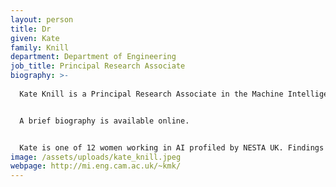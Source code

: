 ```yaml
---
layout: person
title: Dr
given: Kate
family: Knill
department: Department of Engineering
job_title: Principal Research Associate
biography: >-
  
  Kate Knill is a Principal Research Associate in the Machine Intelligence Laboratory working primarily on the ALTA Institute Spoken Language Technology Project, of which she is a Principal Investigator. She was the Information Engineering (Div F) Athena SWAN champion. Learn more about CUED's Engineering Diversity here. Prior to joining the lab, she was an Assistant Managing Director of Toshiba Research Europe Ltd, Cambridge Research Lab, leading the Speech Technology Group she established in 2002.


  A brief biography is available online.


  Kate is one of 12 women working in AI profiled by NESTA UK. Findings from 12 conversations on how we can increase diversity in AI: "The need to elevate role-models, build an army of advocates and overhaul the image of AI has never been so great"
image: /assets/uploads/kate_knill.jpeg
webpage: http://mi.eng.cam.ac.uk/~kmk/
---
```

